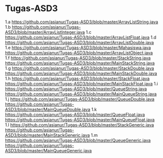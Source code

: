 # Tugas-ASD3
1.a https://github.com/asianur/Tugas-ASD3/blob/master/ArrayListString.java
1.b https://github.com/asianur/Tugas-ASD3/blob/master/ArrayListInteger.java
1.c https://github.com/asianur/Tugas-ASD3/blob/master/ArrayListFloat.java
1.d https://github.com/asianur/Tugas-ASD3/blob/master/ArrayListDouble.java
1.e https://github.com/asianur/Tugas-ASD3/blob/master/Mahasiswa.java
    https://github.com/asianur/Tugas-ASD3/blob/master/ArrayListObject.java
1.f https://github.com/asianur/Tugas-ASD3/blob/master/StackString.java
    https://github.com/asianur/Tugas-ASD3/blob/master/MainStackString.java
1.g https://github.com/asianur/Tugas-ASD3/blob/master/StackDouble.java
    https://github.com/asianur/Tugas-ASD3/blob/master/MainStackDouble.java
1.h https://github.com/asianur/Tugas-ASD3/blob/master/StackFloat.java
    https://github.com/asianur/Tugas-ASD3/blob/master/MainStackFloat.java
1.i https://github.com/asianur/Tugas-ASD3/blob/master/QueueString.java
    https://github.com/asianur/Tugas-ASD3/blob/master/MainQueueString.java
1.j https://github.com/asianur/Tugas-ASD3/blob/master/QueueDouble.java
    https://github.com/asianur/Tugas-ASD3/blob/master/MainQueueDouble.java
1.k https://github.com/asianur/Tugas-ASD3/blob/master/QueueFloat.java
    https://github.com/asianur/Tugas-ASD3/blob/master/MainQueueFloat.java
1.l https://github.com/asianur/Tugas-ASD3/blob/master/StackGeneric.java
    https://github.com/asianur/Tugas-ASD3/blob/master/MainStackGeneric.java
1.m https://github.com/asianur/Tugas-ASD3/blob/master/QueueGeneric.java
    https://github.com/asianur/Tugas-ASD3/blob/master/MainQueueGeneric.java

